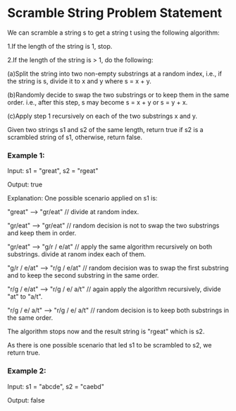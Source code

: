 # Scramble String Problem Statement
We can scramble a string s to get a string t using the following algorithm:

1.If the length of the string is 1, stop.

2.If the length of the string is > 1, do the following:

 (a)Split the string into two non-empty substrings at a random index, i.e., if the string is s, divide it to x and y where s = x + y.
 
 (b)Randomly decide to swap the two substrings or to keep them in the same order. i.e., after this step, s may become s = x + y or s = y + x.
 
 (c)Apply step 1 recursively on each of the two substrings x and y.
 
Given two strings s1 and s2 of the same length, return true if s2 is a scrambled string of s1, otherwise, return false.

### Example 1:
Input: s1 = "great", s2 = "rgeat"

Output: true

Explanation: One possible scenario applied on s1 is:

"great" --> "gr/eat" // divide at random index.

"gr/eat" --> "gr/eat" // random decision is not to swap the two substrings and keep them in order.

"gr/eat" --> "g/r / e/at" // apply the same algorithm recursively on both substrings. divide at ranom index each of them.

"g/r / e/at" --> "r/g / e/at" // random decision was to swap the first substring and to keep the second substring in the same order.

"r/g / e/at" --> "r/g / e/ a/t" // again apply the algorithm recursively, divide "at" to "a/t".

"r/g / e/ a/t" --> "r/g / e/ a/t" // random decision is to keep both substrings in the same order.

The algorithm stops now and the result string is "rgeat" which is s2.

As there is one possible scenario that led s1 to be scrambled to s2, we return true.

### Example 2:
Input: s1 = "abcde", s2 = "caebd"

Output: false
